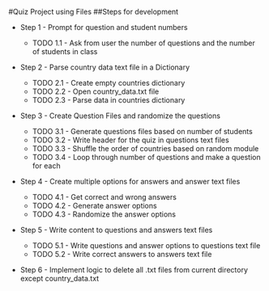#Quiz Project using Files
##Steps for development


- Step 1 - Prompt for question and student numbers
	- TODO 1.1 - Ask from user the number of questions and the number of 				students in class

- Step 2 - Parse country data text file in a Dictionary
	- TODO 2.1 - Create empty countries dictionary
	- TODO 2.2 - Open country_data.txt file
	- TODO 2.3 - Parse data in countries dictionary

- Step 3 - Create Question Files and randomize the questions
	- TODO 3.1 - Generate questions files based on number of students
	- TODO 3.2 - Write header for the quiz in questions text files
	- TODO 3.3 - Shuffle the order of countries based on random module
	- TODO 3.4 - Loop through number of questions and make a question 				for each

- Step 4 - Create multiple options for answers and answer text files
	- TODO 4.1 - Get correct and wrong answers
	- TODO 4.2 - Generate answer options
	- TODO 4.3 - Randomize the answer options

- Step 5 - Write content to questions and answers text files
	- TODO 5.1 - Write questions and answer options to questions text file
	- TODO 5.2 - Write correct answers to answers text file

- Step 6 - Implement logic to delete all .txt files from current directory except country_data.txt
